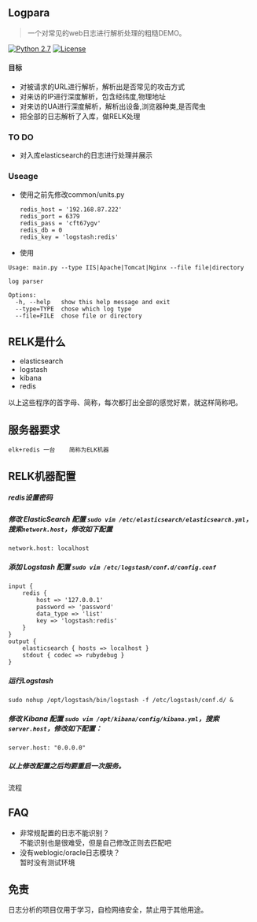 ## Logpara
> 一个对常见的web日志进行解析处理的粗糙DEMO。  

[![Python 2.7](https://img.shields.io/badge/python-2.7-yellow.svg)](https://www.python.org/)  [![License](https://img.shields.io/badge/license-GPLv2-red.svg)](https://github.com/0xa-saline/Logpara/blob/master/GPL-2.0)

#### 目标
- 对被请求的URL进行解析，解析出是否常见的攻击方式
- 对来访的IP进行深度解析，包含经纬度,物理地址
- 对来访的UA进行深度解析，解析出设备,浏览器种类,是否爬虫
- 把全部的日志解析了入库，做RELK处理


### TO DO
- 对入库elasticsearch的日志进行处理并展示


### Useage
- 使用之前先修改common/units.py
    ```
    redis_host = '192.168.87.222'
    redis_port = 6379
    redis_pass = 'cft67ygv'
    redis_db = 0
    redis_key = 'logstash:redis'
    ```

- 使用

```
Usage: main.py --type IIS|Apache|Tomcat|Nginx --file file|directory

log parser

Options:
  -h, --help   show this help message and exit
  --type=TYPE  chose which log type
  --file=FILE  chose file or directory
```

RELK是什么
----
* elasticsearch
* logstash
* kibana
* redis


以上这些程序的首字母、简称，每次都打出全部的感觉好累，就这样简称吧。

服务器要求
----
```
elk+redis 一台    简称为ELK机器
```

RELK机器配置
----

##### redis设置密码

##### 修改 ElasticSearch 配置 `sudo vim /etc/elasticsearch/elasticsearch.yml`，搜索`network.host`，修改如下配置
```
network.host: localhost
```

##### 添加 Logstash 配置 `sudo vim /etc/logstash/conf.d/config.conf`
```
input {    
    redis {
        host => '127.0.0.1'
        password => 'password'
        data_type => 'list'
        key => 'logstash:redis'
    }
}
output {
    elasticsearch { hosts => localhost }
    stdout { codec => rubydebug }
}
```

##### 运行Logstash
```
sudo nohup /opt/logstash/bin/logstash -f /etc/logstash/conf.d/ &
```

##### 修改 Kibana 配置 `sudo vim /opt/kibana/config/kibana.yml`，搜索`server.host`，修改如下配置：
```
server.host: "0.0.0.0"
```

##### 以上修改配置之后均要重启一次服务。


流程

## FAQ
- 非常规配置的日志不能识别？  
    不能识别也是很难受，但是自己修改正则去匹配吧
- 没有weblogic/oracle日志模块？  
    暂时没有测试环境


## 免责
日志分析的项目仅用于学习，自检网络安全，禁止用于其他用途。

